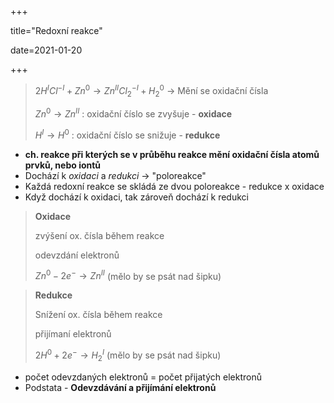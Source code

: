 +++

title="Redoxní reakce"

date=2021-01-20

+++

> $2H^ICl^{-I} + Zn^0 \to Zn^{II}Cl_2^{-I} + H_2^0$ $\to$ Mění se oxidační čísla <br>
>
> $Zn^0 \to Zn^{II}$ : oxidační číslo se zvyšuje - **oxidace** <br>
>
> $H^I \to H^0$ : oxidační číslo se snižuje - **redukce** <br>

- **ch. reakce při kterých se v průběhu reakce mění oxidační čísla atomů prvků, nebo iontů**
- Dochází k *oxidaci* a *redukci* $\to$ "poloreakce"
- Každá redoxní reakce se skládá ze dvou poloreakce - redukce x oxidace
- Když dochází k oxidaci, tak zároveň dochází k redukci

> **Oxidace** <br>
>
> zvýšení ox. čísla během reakce<br>
>
> odevzdání elektronů<br>
>
> $Zn^0 - 2e^- \to Zn^{II}$ (mělo by se psát nad šipku)

> **Redukce** <br>
>
> Snížení ox. čísla během reakce<br>
>
> přijímaní elektronů <br>
>
> $2H^0+ 2e^- \to H_2^I$ (mělo by se psát nad šipku)<br>

- počet odevzdaných elektronů = počet přijatých elektronů
- Podstata - **Odevzdávání a přijímání elektronů**
